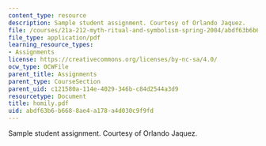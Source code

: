 ```yaml
---
content_type: resource
description: Sample student assignment. Courtesy of Orlando Jaquez.
file: /courses/21a-212-myth-ritual-and-symbolism-spring-2004/abdf63b6b6688ae4a178a4d030c9f9fd_homily.pdf
file_type: application/pdf
learning_resource_types:
- Assignments
license: https://creativecommons.org/licenses/by-nc-sa/4.0/
ocw_type: OCWFile
parent_title: Assignments
parent_type: CourseSection
parent_uid: c121580a-114e-4029-346b-c84d2544a3d9
resourcetype: Document
title: homily.pdf
uid: abdf63b6-b668-8ae4-a178-a4d030c9f9fd
---
```

Sample student assignment. Courtesy of Orlando Jaquez.